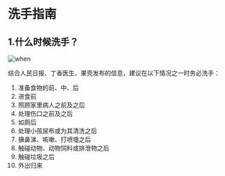 # 洗手指南

## 1.什么时候洗手？

![when](https://uploader.shimo.im/f/EU7UM7T0GZ0JGFlN.png!thumbnail)

综合人民日报、丁香医生、果壳发布的信息，建议在以下情况之一时务必洗手：

1. 准备食物的前、中、后
2. 进食前
3. 照顾家里病人之前及之后
4. 处理伤口之前及之后
5. 如厕后
6. 处理小孩尿布或为其清洗之后
7. 擤鼻涕、咳嗽、打喷嚏之后
8. 触碰动物、动物饲料或排泄物之后
9. 触碰垃圾之后
10. 外出归来
